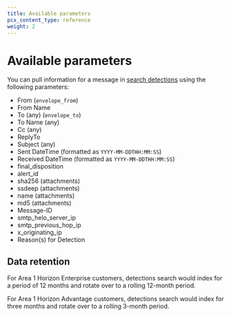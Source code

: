 ```yaml
---
title: Available parameters
pcx_content_type: reference
weight: 2
---
```


# Available parameters

You can pull information for a message in [search detections](/email-security/reporting/detection-search/) using the following parameters:

- From (`envelope_from`)
- From Name
- To (any) (`envelope_to`)
- To Name (any)
- Cc (any)
- ReplyTo
- Subject (any)
- Sent DateTime (formatted as `YYYY-MM-DDTHH:MM:SS`)
- Received DateTime (formatted as `YYYY-MM-DDTHH:MM:SS`)
- final_disposition
- alert_id
- sha256 (attachments)
- ssdeep (attachments)
- name (attachments)
- md5 (attachments)
- Message-ID
- smtp_helo_server_ip
- smtp_previous_hop_ip
- x_originating_ip
- Reason(s) for Detection

## Data retention

For Area 1 Horizon Enterprise customers, detections search would index for a period of 12 months and rotate over to a rolling 12-month period.

For Area 1 Horizon Advantage customers, detections search would index for three months and rotate over to a rolling 3-month period.